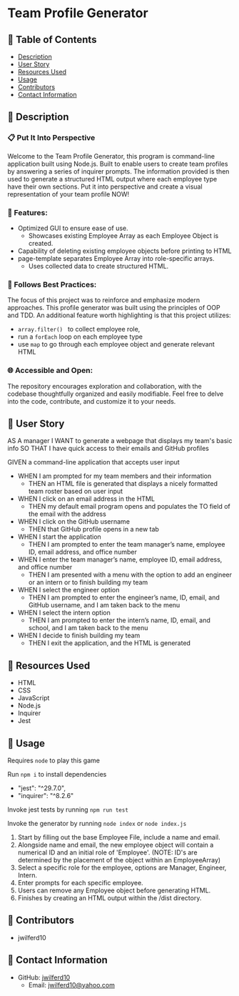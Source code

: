 # Team Profile Generator

## 📂 Table of Contents 
- [Description](#wave-description)
- [User Story](#open_book-user-story)
- [Resources Used](#floppy_disk-resources-used)
- [Usage](#minidisc-usage)
- [Contributors](#paperclip-contributors)
- [Contact Information](#e-mail-contact-information)

## :wave: Description
### 📋 Put It Into Perspective
Welcome to the Team Profile Generator, this program is command-line application built using Node.js. Built to enable users to create team profiles by answering a series of inquirer prompts. The information provided is then used to generate a structured HTML output where each employee type have their own sections. Put it into perspective and create a visual representation of your team profile NOW!

### :rocket: Features:
- Optimized GUI to ensure ease of use.
   - Showcases existing Employee Array as each Employee Object is created.
- Capability of deleting existing employee objects before printing to HTML
- page-template separates Employee Array into role-specific arrays.
   - Uses collected data to create structured HTML.

### 🎯 Follows Best Practices:
The focus of this project was to reinforce and emphasize modern approaches. This profile generator was built using the principles of OOP and TDD. An additional feature worth highlighting is that this project utilizes:
- `array.filter() ` to collect employee role, 
- run a `forEach` loop on each employee type
- use `map` to go through each employee object and generate relevant HTML


### 🌐 Accessible and Open:
The repository encourages exploration and collaboration, with the codebase thoughtfully organized and easily modifiable. Feel free to delve into the code, contribute, and customize it to your needs.

## :open_book: User Story
AS A manager
I WANT to generate a webpage that displays my team's basic info
SO THAT I have quick access to their emails and GitHub profiles

GIVEN a command-line application that accepts user input
- WHEN I am prompted for my team members and their information
    - THEN an HTML file is generated that displays a nicely formatted team roster based on user input
- WHEN I click on an email address in the HTML
    - THEN my default email program opens and populates the TO field of the email with the address
- WHEN I click on the GitHub username
    - THEN that GitHub profile opens in a new tab
- WHEN I start the application
    - THEN I am prompted to enter the team manager’s name, employee ID, email address, and office number
- WHEN I enter the team manager’s name, employee ID, email address, and office number
    - THEN I am presented with a menu with the option to add an engineer or an intern or to finish building my team
- WHEN I select the engineer option
    - THEN I am prompted to enter the engineer’s name, ID, email, and GitHub username, and I am taken back to the menu
- WHEN I select the intern option
    - THEN I am prompted to enter the intern’s name, ID, email, and school, and I am taken back to the menu
- WHEN I decide to finish building my team
    - THEN I exit the application, and the HTML is generated
      
## :floppy_disk: Resources Used
- HTML
- CSS
- JavaScript
- Node.js
- Inquirer
- Jest

## :minidisc: Usage
Requires `node` to play this game

Run `npm i` to install dependencies 
  - "jest": "^29.7.0",
  - "inquirer": "^8.2.6"

Invoke jest tests by running `npm run test`

Invoke the generator by running `node index` or `node index.js`

1) Start by filling out the base Employee File, include a name and email.
2) Alongside name and email, the new employee object will contain a numerical ID and an initial role of 'Employee'. (NOTE: ID's are determined by the placement of the object within an EmployeeArray)
3) Select a specific role for the employee, options are Manager, Engineer, Intern.
4) Enter prompts for each specific employee.
5) Users can remove any Employee object before generating HTML.
6) Finishes by creating an HTML output within the /dist directory.

## :paperclip: Contributors
- jwilferd10

## :e-mail: Contact Information

- GitHub: [jwilferd10](https://github.com/jwilferd10)
  - Email: jwilferd10@yahoo.com
